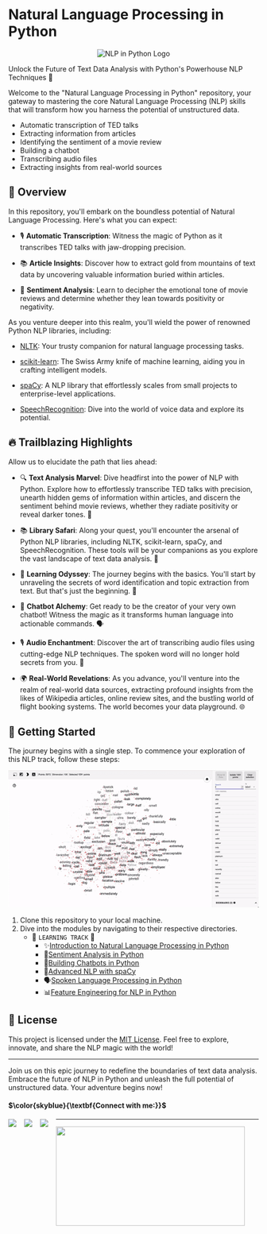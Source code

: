 # Natural Language Processing in Python

<p align="center">
  <img src="_img\nlp_word_emb.gif" alt="NLP in Python Logo" width=1000>
</p>


Unlock the Future of Text Data Analysis with Python's Powerhouse NLP Techniques 🚀

Welcome to the "Natural Language Processing in Python" repository, your gateway to mastering the core Natural Language Processing (NLP) skills that will transform how you harness the potential of unstructured data.

- Automatic transcription of TED talks
- Extracting information from articles
- Identifying the sentiment of a movie review
- Building a chatbot
- Transcribing audio files
- Extracting insights from real-world sources


## 📜 Overview

In this repository, you'll embark on the boundless potential of Natural Language Processing. Here's what you can expect:

- 🎙️ **Automatic Transcription**: Witness the magic of Python as it transcribes TED talks with jaw-dropping precision.

- 📚 **Article Insights**: Discover how to extract gold from mountains of text data by uncovering valuable information buried within articles.

- 🍿 **Sentiment Analysis**: Learn to decipher the emotional tone of movie reviews and determine whether they lean towards positivity or negativity.

As you venture deeper into this realm, you'll wield the power of renowned Python NLP libraries, including:

- [NLTK](https://www.nltk.org/): Your trusty companion for natural language processing tasks.
  
- [scikit-learn](https://scikit-learn.org/stable/): The Swiss Army knife of machine learning, aiding you in crafting intelligent models.
  
- [spaCy](https://spacy.io/): A NLP library that effortlessly scales from small projects to enterprise-level applications.
  
- [SpeechRecognition](https://pypi.org/project/SpeechRecognition/): Dive into the world of voice data and explore its potential.

## 🔥 Trailblazing Highlights

Allow us to elucidate the path that lies ahead:

- 🔍 **Text Analysis Marvel**: Dive headfirst into the power of NLP with Python. Explore how to effortlessly transcribe TED talks with precision, unearth hidden gems of information within articles, and discern the sentiment behind movie reviews, whether they radiate positivity or reveal darker tones. 📝

- 📚 **Library Safari**: Along your quest, you'll encounter the arsenal of Python NLP libraries, including NLTK, scikit-learn, spaCy, and SpeechRecognition. These tools will be your companions as you explore the vast landscape of text data analysis. 💼

- 📖 **Learning Odyssey**: The journey begins with the basics. You'll start by unraveling the secrets of word identification and topic extraction from text. But that's just the beginning. 🧐

- 🤖 **Chatbot Alchemy**: Get ready to be the creator of your very own chatbot! Witness the magic as it transforms human language into actionable commands. 🗣️

- 🎙️ **Audio Enchantment**: Discover the art of transcribing audio files using cutting-edge NLP techniques. The spoken word will no longer hold secrets from you. 🎤

- 🌍 **Real-World Revelations**: As you advance, you'll venture into the realm of real-world data sources, extracting profound insights from the likes of Wikipedia articles, online review sites, and the bustling world of flight booking systems. The world becomes your data playground. 🌐

## 🚀 Getting Started

The journey begins with a single step. To commence your exploration of this NLP track, follow these steps:
<p align="center">
  <img src="_img\nlpClutering.gif" alt="Coding to the Moon">
</p>

1. Clone this repository to your local machine.
2. Dive into the modules by navigating to their respective directories.
   - 🌟 `LEARNING TRACK` 🌟
      - ✨[Introduction to Natural Language Processing in Python]()
      - 🌟[Sentiment Analysis in Python]()
      - 🤖[Building Chatbots in Python]()
      - 🚀[Advanced NLP with spaCy]()
      - 🗣️[Spoken Language Processing in Python]()
      - 📊[Feature Engineering for NLP in Python]()




## 📜 License

This project is licensed under the [MIT License](LICENSE). Feel free to explore, innovate, and share the NLP magic with the world!

---

Join us on this epic journey to redefine the boundaries of text data analysis. Embrace the future of NLP in Python and unleash the full potential of unstructured data. Your adventure begins now!



#### $\color{skyblue}{\textbf{Connect with me:}}$

[<img align="left" src="https://cdn4.iconfinder.com/data/icons/social-media-icons-the-circle-set/48/twitter_circle-512.png" width="32px"/>][twitter]
[<img align="left" src="https://cdn-icons-png.flaticon.com/512/145/145807.png" width="32px"/>][linkedin]
[<img align="left" src="https://cdn2.iconfinder.com/data/icons/whcompare-blue-green-web-hosting-1/425/cdn-512.png" width="32px"/>][Portfolio]

[twitter]: https://twitter.com/F4izy
[linkedin]: https://www.linkedin.com/in/mohd-faizy/
[Portfolio]: https://mohdfaizy.com/

********************************************************************************************************

<img src="https://github-readme-stats.vercel.app/api?username=mohd-faizy&show_icons=true" width=380px height=200px />
